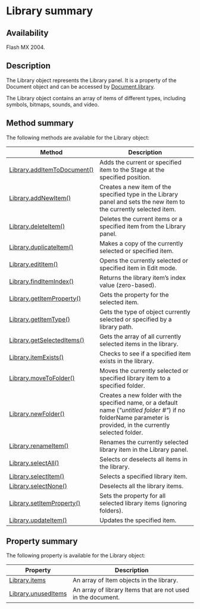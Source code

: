 # Library summary

## Availability

Flash MX 2004.

## Description

The Library object represents the Library panel. It is a property of the Document object and can be accessed by [Document.library](../Document_object/Document98.md).

The Library object contains an array of items of different types, including symbols, bitmaps, sounds, and video.

## Method summary

The following methods are available for the Library object:

| **Method** | **Description** |
| --- | --- |
| [Library.addItemToDocument()](../Library_object/Library.md) | Adds the current or specified item to the Stage at the specified position. |
| [Library.addNewItem()](../Library_object/Library1.md) | Creates a new item of the specified type in the Library panel and sets the new item to the currently selected item. |
| [Library.deleteItem()](../Library_object/Library2.md) | Deletes the current items or a specified item from the Library panel. |
| [Library.duplicateItem()](../Library_object/Library3.md) | Makes a copy of the currently selected or specified item. |
| [Library.editItem()](../Library_object/Library4.md) | Opens the currently selected or specified item in Edit mode. |
| [Library.findItemIndex()](../Library_object/Library5.md) | Returns the library item’s index value (zero-based). |
| [Library.getItemProperty()](../Library_object/Library6.md) | Gets the property for the selected item. |
| [Library.getItemType()](../Library_object/Library7.md) | Gets the type of object currently selected or specified by a library path. |
| [Library.getSelectedItems()](../Library_object/Library8.md) | Gets the array of all currently selected items in the library. |
| [Library.itemExists()](../Library_object/Library9.md) | Checks to see if a specified item exists in the library. |
| [Library.moveToFolder()](../Library_object/Library11.md) | Moves the currently selected or specified library item to a specified folder. |
| [Library.newFolder()](../Library_object/Library12.md) | Creates a new folder with the specified name, or a default name (*"untitled folder \#"*) if no folderName parameter is provided, in the currently selected folder. |
| [Library.renameItem()](../Library_object/Library13.md) | Renames the currently selected library item in the Library panel. |
| [Library.selectAll()](../Library_object/Library14.md) | Selects or deselects all items in the library. |
| [Library.selectItem()](../Library_object/Library15.md) | Selects a specified library item. |
| [Library.selectNone()](../Library_object/Library16.md) | Deselects all the library items. |
| [Library.setItemProperty()](../Library_object/Library17.md) | Sets the property for all selected library items (ignoring folders). |
| [Library.updateItem()](../Library_object/Library19.md) | Updates the specified item. |

## Property summary

The following property is available for the Library object:

| **Property** | **Description** |
| --- | --- |
| [Library.items](../Library_object/Library10.md) | An array of Item objects in the library. |
| [Library.unusedItems](../Library_object/Library18.md) | An array of library Items that are not used in the document. |

